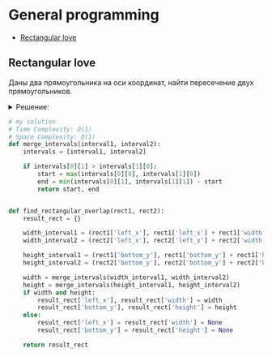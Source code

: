 # General programming
+ [Rectangular love](#rectangular-love)


## Rectangular love
Даны два прямоугольника на оси координат, найти пересечение двух прямоугольников.

<details><summary>Решение:</summary><blockquote>

<ol>
 <li>Рассмотрим пересечение прямогоульников как совпадение интервалов ширин и интервалов высот.</li>
 <li>Создадим ф-ию для мержа интервалов.</li>
 <li>Вызовем ф-ию сначала для интервалов ширин, затем для интервалов высот.</li>
 <li>Если интервалы не пересекаются вернем None.</li>
</ol>

</blockquote></details>


```python
# my solution
# Time Complexity: O(1)
# Space Complexity: O(1)
def merge_intervals(interval1, interval2):
    intervals = [interval1, interval2]

    if intervals[0][1] > intervals[1][0]:
        start = max(intervals[0][0], intervals[1][0])
        end = min(intervals[0][1], intervals[1][1]) - start
        return start, end


def find_rectangular_overlap(rect1, rect2):
    result_rect = {}

    width_interval1 = (rect1['left_x'], rect1['left_x'] + rect1['width'])
    width_interval2 = (rect2['left_x'], rect2['left_x'] + rect2['width'])

    height_interval1 = (rect1['bottom_y'], rect1['bottom_y'] + rect1['height'])
    height_interval2 = (rect2['bottom_y'], rect2['bottom_y'] + rect2['height'])

    width = merge_intervals(width_interval1, width_interval2)
    height = merge_intervals(height_interval1, height_interval2)
    if width and height:
        result_rect['left_x'], result_rect['width'] = width
        result_rect['bottom_y'], result_rect['height'] = height
    else:
        result_rect['left_x'] = result_rect['width'] = None
        result_rect['bottom_y'] = result_rect['height'] = None

    return result_rect

```
